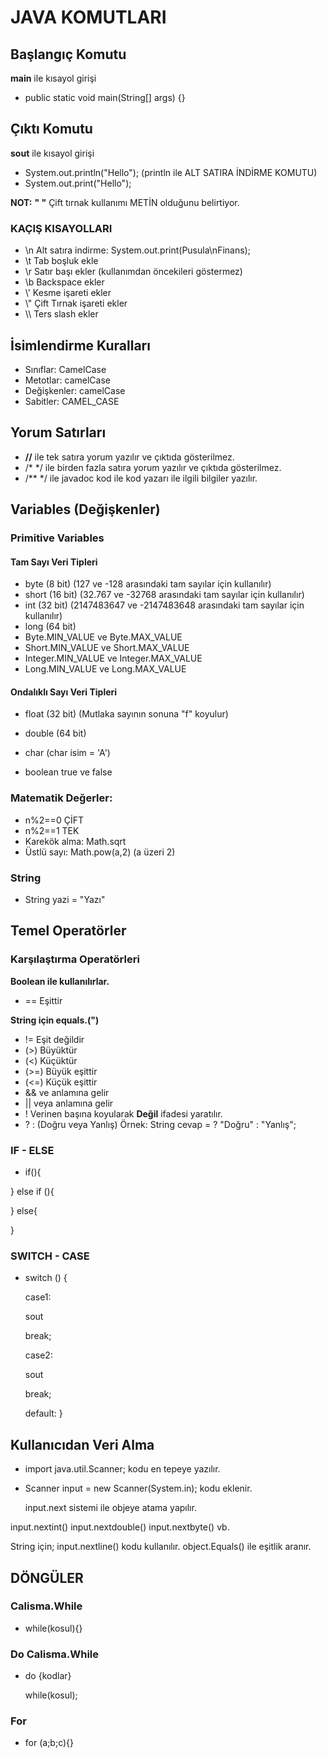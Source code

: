 # JAVA KOMUTLARI

## Başlangıç Komutu
**main** ile kısayol girişi

- public static void main(String[] args) {}

## Çıktı Komutu
**sout** ile kısayol girişi

- System.out.println("Hello");  (println ile ALT SATIRA İNDİRME KOMUTU)
- System.out.print("Hello");

**NOT:** **" "** Çift tırnak kullanımı METİN olduğunu belirtiyor.

### KAÇIŞ KISAYOLLARI
- \n Alt satıra indirme: System.out.print(Pusula\nFinans);
- \t Tab boşluk ekle
- \r Satır başı ekler (kullanımdan öncekileri göstermez)
- \b Backspace ekler
- \\' Kesme işareti ekler
- \\" Çift Tırnak işareti ekler
- \\\ Ters slash ekler

## İsimlendirme Kuralları

- Sınıflar: CamelCase
- Metotlar: camelCase
- Değişkenler: camelCase
- Sabitler: CAMEL_CASE

## Yorum Satırları

- **//** ile tek satıra yorum yazılır ve çıktıda gösterilmez.
- /* */ ile birden fazla satıra yorum yazılır ve çıktıda gösterilmez.
- /** */ ile javadoc kod ile kod yazarı ile ilgili bilgiler yazılır.

## Variables (Değişkenler)

### Primitive Variables
#### Tam Sayı Veri Tipleri

- byte (8 bit) (127 ve -128 arasındaki tam sayılar için kullanılır)
- short (16 bit) (32.767 ve -32768 arasındaki tam sayılar için kullanılır)
- int (32 bit) (2147483647 ve -2147483648 arasındaki tam sayılar için kullanılır)
- long (64 bit)
- Byte.MIN_VALUE ve Byte.MAX_VALUE 
- Short.MIN_VALUE ve Short.MAX_VALUE 
- Integer.MIN_VALUE ve Integer.MAX_VALUE 
- Long.MIN_VALUE ve Long.MAX_VALUE

#### Ondalıklı Sayı Veri Tipleri

- float (32 bit) (Mutlaka sayının sonuna "f" koyulur)
- double (64 bit)

- char (char isim = 'A')
- boolean true ve false

### Matematik Değerler:
- n%2==0 ÇİFT
- n%2==1 TEK
- Karekök alma: Math.sqrt
- Üstlü sayı: Math.pow(a,2) (a üzeri 2)

### String
- String yazi = "Yazı"

## Temel Operatörler

### Karşılaştırma Operatörleri

**Boolean ile kullanılırlar.**
- == Eşittir

**String için equals.(")**
- != Eşit değildir
- (>) Büyüktür
- (<) Küçüktür
- (>=) Büyük eşittir
- (<=) Küçük eşittir
- && ve anlamına gelir
- || veya anlamına gelir
- ! Verinen başına koyularak **Değil** ifadesi yaratılır.
- ? : (Doğru veya Yanlış) Örnek: String cevap = ? "Doğru" : "Yanlış";

### IF - ELSE
- if(){

} else if (){

} else{

}
### SWITCH - CASE
- switch () {

  case1:

    sout

    break;

  case2:

    sout

    break;
  
  default:
}

## Kullanıcıdan Veri Alma
- import java.util.Scanner; kodu en tepeye yazılır.
- Scanner input = new Scanner(System.in); kodu eklenir.
  
   input.next sistemi ile objeye atama yapılır. 

input.nextint()    input.nextdouble()       input.nextbyte() vb.

String için; input.nextline() kodu kullanılır.
             object.Equals() ile eşitlik aranır.

## DÖNGÜLER
### Calisma.While
- while(kosul){}
### Do Calisma.While
- do {kodlar}

  while(kosul);
### For
- for (a;b;c){}